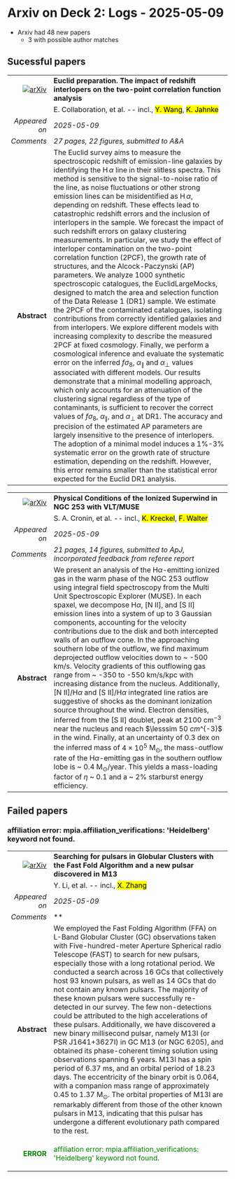 # Arxiv on Deck 2: Logs - 2025-05-09

* Arxiv had 48 new papers
    * 3 with possible author matches

## Sucessful papers


|||
|---:|:---|
| [![arXiv](https://img.shields.io/badge/arXiv-2505.04688-b31b1b.svg)](https://arxiv.org/abs/2505.04688) | **Euclid preparation. The impact of redshift interlopers on the two-point correlation function analysis**  |
|| E. Collaboration, et al. -- incl., <mark>Y. Wang</mark>, <mark>K. Jahnke</mark> |
|*Appeared on*| *2025-05-09*|
|*Comments*| *27 pages, 22 figures, submitted to A&A*|
|**Abstract**|            The Euclid survey aims to measure the spectroscopic redshift of emission-line galaxies by identifying the H$\,{\alpha}$ line in their slitless spectra. This method is sensitive to the signal-to-noise ratio of the line, as noise fluctuations or other strong emission lines can be misidentified as H$\,{\alpha}$, depending on redshift. These effects lead to catastrophic redshift errors and the inclusion of interlopers in the sample. We forecast the impact of such redshift errors on galaxy clustering measurements. In particular, we study the effect of interloper contamination on the two-point correlation function (2PCF), the growth rate of structures, and the Alcock-Paczynski (AP) parameters. We analyze 1000 synthetic spectroscopic catalogues, the EuclidLargeMocks, designed to match the area and selection function of the Data Release 1 (DR1) sample. We estimate the 2PCF of the contaminated catalogues, isolating contributions from correctly identified galaxies and from interlopers. We explore different models with increasing complexity to describe the measured 2PCF at fixed cosmology. Finally, we perform a cosmological inference and evaluate the systematic error on the inferred $f\sigma_8$, $\alpha_{\parallel}$ and $\alpha_{\perp}$ values associated with different models. Our results demonstrate that a minimal modelling approach, which only accounts for an attenuation of the clustering signal regardless of the type of contaminants, is sufficient to recover the correct values of $f\sigma_8$, $\alpha_{\parallel}$, and $\alpha_{\perp}$ at DR1. The accuracy and precision of the estimated AP parameters are largely insensitive to the presence of interlopers. The adoption of a minimal model induces a 1%-3% systematic error on the growth rate of structure estimation, depending on the redshift. However, this error remains smaller than the statistical error expected for the Euclid DR1 analysis.         |


|||
|---:|:---|
| [![arXiv](https://img.shields.io/badge/arXiv-2505.04707-b31b1b.svg)](https://arxiv.org/abs/2505.04707) | **Physical Conditions of the Ionized Superwind in NGC 253 with VLT/MUSE**  |
|| S. A. Cronin, et al. -- incl., <mark>K. Kreckel</mark>, <mark>F. Walter</mark> |
|*Appeared on*| *2025-05-09*|
|*Comments*| *21 pages, 14 figures, submitted to ApJ, incorporated feedback from referee report*|
|**Abstract**|            We present an analysis of the H$\alpha$-emitting ionized gas in the warm phase of the NGC 253 outflow using integral field spectroscopy from the Multi Unit Spectroscopic Explorer (MUSE). In each spaxel, we decompose H$\alpha$, [N II], and [S II] emission lines into a system of up to 3 Gaussian components, accounting for the velocity contributions due to the disk and both intercepted walls of an outflow cone. In the approaching southern lobe of the outflow, we find maximum deprojected outflow velocities down to ~ -500 km/s. Velocity gradients of this outflowing gas range from ~ -350 to -550 km/s/kpc with increasing distance from the nucleus. Additionally, [N II]/H$\alpha$ and [S II]/H$\alpha$ integrated line ratios are suggestive of shocks as the dominant ionization source throughout the wind. Electron densities, inferred from the [S II] doublet, peak at 2100 cm$^{-3}$ near the nucleus and reach $\lesssim 50 $cm$^{-3}$ in the wind. Finally, at an uncertainty of 0.3 dex on the inferred mass of $4\times10^{5}$ M$_{\odot}$, the mass-outflow rate of the H$\alpha$-emitting gas in the southern outflow lobe is ~ 0.4 M$_{\odot}$/year. This yields a mass-loading factor of $\eta$ ~ 0.1 and a ~ 2% starburst energy efficiency.         |

## Failed papers

### affiliation error: mpia.affiliation_verifications: 'Heidelberg' keyword not found. 


|||
|---:|:---|
| [![arXiv](https://img.shields.io/badge/arXiv-2505.05021-b31b1b.svg)](https://arxiv.org/abs/2505.05021) | **Searching for pulsars in Globular Clusters with the Fast Fold Algorithm and a new pulsar discovered in M13**  |
|| Y. Li, et al. -- incl., <mark>X. Zhang</mark> |
|*Appeared on*| *2025-05-09*|
|*Comments*| **|
|**Abstract**|            We employed the Fast Folding Algorithm (FFA) on L-Band Globular Cluster (GC) observations taken with Five-hundred-meter Aperture Spherical radio Telescope (FAST) to search for new pulsars, especially those with a long rotational period. We conducted a search across 16 GCs that collectively host 93 known pulsars, as well as 14 GCs that do not contain any known pulsars. The majority of these known pulsars were successfully re-detected in our survey. The few non-detections could be attributed to the high accelerations of these pulsars. Additionally, we have discovered a new binary millisecond pulsar, namely M13I (or PSR J1641+3627I) in GC M13 (or NGC 6205), and obtained its phase-coherent timing solution using observations spanning 6 years. M13I has a spin period of 6.37 ms, and an orbital period of 18.23 days. The eccentricity of the binary orbit is 0.064, with a companion mass range of approximately 0.45 to 1.37 M$_{\odot}$. The orbital properties of M13I are remarkably different from those of the other known pulsars in M13, indicating that this pulsar has undergone a different evolutionary path compared to the rest.         |
|<p style="color:green"> **ERROR** </p>| <p style="color:green">affiliation error: mpia.affiliation_verifications: 'Heidelberg' keyword not found.</p> |

